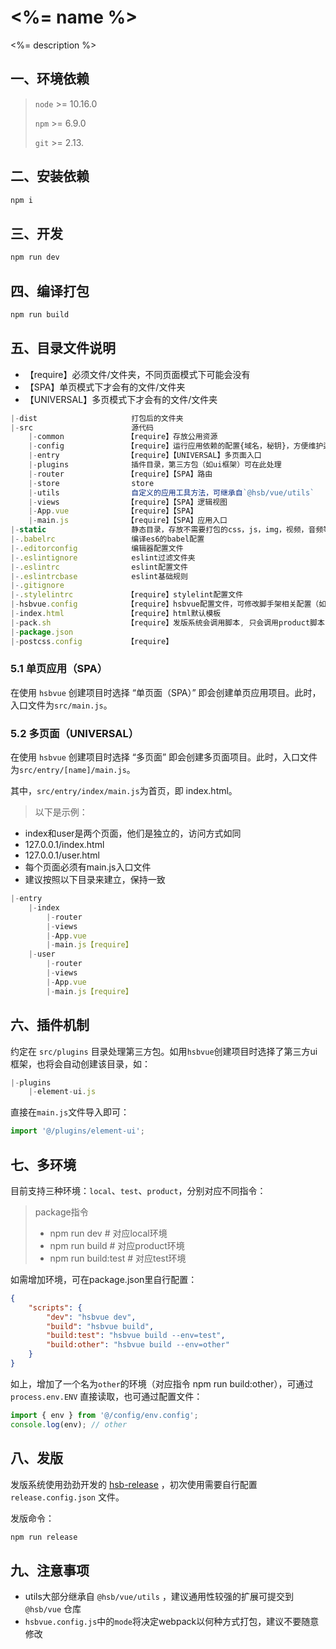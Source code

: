 # <%= name %>
<%= description %>

## 一、环境依赖

> `node` >= 10.16.0
>
> `npm` >= 6.9.0
>
> `git` >= 2.13.



## 二、安装依赖
```bash
npm i
```



## 三、开发

```bash
npm run dev
```



## 四、编译打包

```bash
npm run build
```



## 五、目录文件说明

- 【require】必须文件/文件夹，不同页面模式下可能会没有
- 【SPA】单页模式下才会有的文件/文件夹
- 【UNIVERSAL】多页模式下才会有的文件/文件夹

```JavaScript
|-dist                     打包后的文件夹
|-src                      源代码
    |-common              【require】存放公用资源
    |-config              【require】运行应用依赖的配置{域名，秘钥}，方便维护迁移
    |-entry               【require】【UNIVERSAL】多页面入口
    |-plugins              插件目录，第三方包（如ui框架）可在此处理
    |-router              【require】【SPA】路由
    |-store                store
    |-utils                自定义的应用工具方法，可继承自`@hsb/vue/utils`
    |-views               【require】【SPA】逻辑视图
    |-App.vue             【require】【SPA】
    |-main.js             【require】【SPA】应用入口
|-static                   静态目录，存放不需要打包的css，js，img，视频，音频等等
|-.babelrc                 编译es6的babel配置
|-.editorconfig            编辑器配置文件
|-.eslintignore            eslint过滤文件夹
|-.eslintrc                eslint配置文件
|-.eslintrcbase            eslint基础规则
|-.gitignore
|-.stylelintrc            【require】stylelint配置文件
|-hsbvue.config           【require】hsbvue配置文件，可修改脚手架相关配置（如webpack配置）
|-index.html              【require】html默认模板
|-pack.sh                 【require】发版系统会调用脚本, 只会调用product脚本，因为目前发版系统实现的是测试和生产同一套代码
|-package.json
|-postcss.config          【require】
```



### 5.1 单页应用（SPA）

在使用 `hsbvue` 创建项目时选择 “单页面（SPA）” 即会创建单页应用项目。此时，入口文件为`src/main.js`。



### 5.2 多页面（UNIVERSAL）

在使用 `hsbvue` 创建项目时选择 “多页面” 即会创建多页面项目。此时，入口文件为`src/entry/[name]/main.js`。

其中，`src/entry/index/main.js`为首页，即 index.html。

> 以下是示例：
  - index和user是两个页面，他们是独立的，访问方式如同
  - 127.0.0.1/index.html
  - 127.0.0.1/user.html
  - 每个页面必须有main.js入口文件
  - 建议按照以下目录来建立，保持一致

```JavaScript
|-entry
    |-index
        |-router
        |-views
        |-App.vue
        |-main.js【require】
    |-user
        |-router
        |-views
        |-App.vue
        |-main.js【require】
```



## 六、插件机制

约定在 `src/plugins` 目录处理第三方包。如用`hsbvue`创建项目时选择了第三方ui框架，也将会自动创建该目录，如：

```JavaScript
|-plugins
    |-element-ui.js
```

直接在`main.js`文件导入即可：

```javascript
import '@/plugins/element-ui';
```



## 七、多环境

目前支持三种环境：`local`、`test`、`product`，分别对应不同指令：

> package指令
>
> - npm run dev     		# 对应local环境
> - npm run build          # 对应product环境
> - npm run build:test  # 对应test环境

如需增加环境，可在package.json里自行配置：

```json
{
    "scripts": {
        "dev": "hsbvue dev",
        "build": "hsbvue build",
        "build:test": "hsbvue build --env=test",
        "build:other": "hsbvue build --env=other"
    }
}
```

如上，增加了一个名为`other`的环境（对应指令 npm run build:other），可通过 `process.env.ENV` 直接读取，也可通过配置文件：

```javascript
import { env } from '@/config/env.config';
console.log(env); // other
```



## 八、发版

发版系统使用劲劲开发的 [hsb-release](https://www.npmjs.com/package/hsb-release) ，初次使用需要自行配置 `release.config.json` 文件。

发版命令：

```bash
npm run release
```



## 九、注意事项

- utils大部分继承自 `@hsb/vue/utils` ，建议通用性较强的扩展可提交到 `@hsb/vue` 仓库
- `hsbvue.config.js`中的`mode`将决定webpack以何种方式打包，建议不要随意修改

